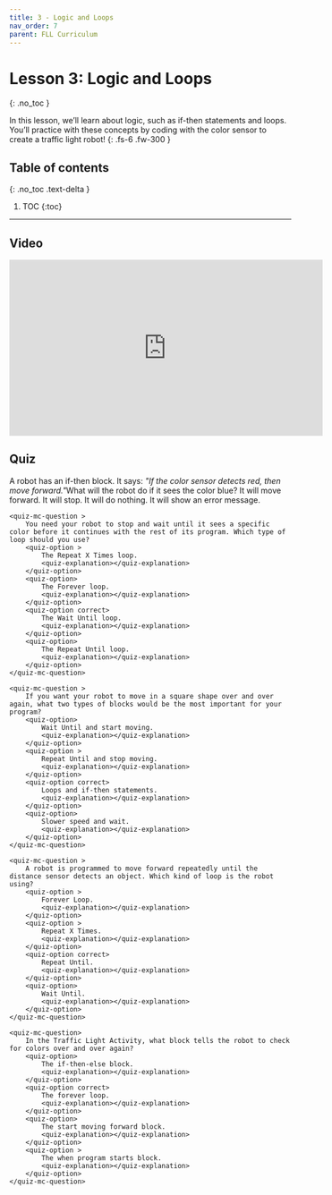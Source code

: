 ```yaml
---
title: 3 - Logic and Loops
nav_order: 7
parent: FLL Curriculum
---
```


# Lesson 3: Logic and Loops
{: .no_toc }

In this lesson, we’ll learn about logic, such as if-then statements and loops. You’ll practice with these concepts by coding with the color sensor to create a traffic light robot!
{: .fs-6 .fw-300 }

## Table of contents
{: .no_toc .text-delta }

1. TOC
{:toc}

---

## Video
<iframe width="560" height="315" src="https://www.youtube.com/embed/ErDj8myI_Tg?si=s1CXRpumwxveoNae" title="YouTube video player" frameborder="0" allow="accelerometer; autoplay; clipboard-write; encrypted-media; gyroscope; picture-in-picture; web-share" referrerpolicy="strict-origin-when-cross-origin" allowfullscreen></iframe>


## Quiz
<content-quiz>
    <quiz-mc-question >
        A robot has an if-then block. It says: <i>"If the color sensor detects red, then move forward."</i>What will the robot do if it sees the color blue?
        <quiz-option>
            It will move forward.
            <quiz-explanation></quiz-explanation>
        </quiz-option>
        <quiz-option>
            It will stop.
            <quiz-explanation></quiz-explanation>
        </quiz-option>
        <quiz-option correct>
            It will do nothing.
            <quiz-explanation></quiz-explanation>
        </quiz-option>
        <quiz-option>
            It will show an error message.
            <quiz-explanation></quiz-explanation>
        </quiz-option>
    </quiz-mc-question>

    <quiz-mc-question >
        You need your robot to stop and wait until it sees a specific color before it continues with the rest of its program. Which type of loop should you use?
        <quiz-option >
            The Repeat X Times loop.
            <quiz-explanation></quiz-explanation>
        </quiz-option>
        <quiz-option>
            The Forever loop.
            <quiz-explanation></quiz-explanation>
        </quiz-option>
        <quiz-option correct>
            The Wait Until loop.
            <quiz-explanation></quiz-explanation>
        </quiz-option>
        <quiz-option>
            The Repeat Until loop.
            <quiz-explanation></quiz-explanation>
        </quiz-option>
    </quiz-mc-question>

    <quiz-mc-question >
        If you want your robot to move in a square shape over and over again, what two types of blocks would be the most important for your program?
        <quiz-option>
            Wait Until and start moving.
            <quiz-explanation></quiz-explanation>
        </quiz-option>
        <quiz-option >
            Repeat Until and stop moving.
            <quiz-explanation></quiz-explanation>
        </quiz-option>
        <quiz-option correct>
            Loops and if-then statements.
            <quiz-explanation></quiz-explanation>
        </quiz-option>
        <quiz-option>
            Slower speed and wait.
            <quiz-explanation></quiz-explanation>
        </quiz-option>
    </quiz-mc-question>

    <quiz-mc-question >
        A robot is programmed to move forward repeatedly until the distance sensor detects an object. Which kind of loop is the robot using?
        <quiz-option >
            Forever Loop.
            <quiz-explanation></quiz-explanation>
        </quiz-option>
        <quiz-option > 
            Repeat X Times.
            <quiz-explanation></quiz-explanation>
        </quiz-option>
        <quiz-option correct>
            Repeat Until.
            <quiz-explanation></quiz-explanation>
        </quiz-option>
        <quiz-option>
            Wait Until.
            <quiz-explanation></quiz-explanation>
        </quiz-option>
    </quiz-mc-question>

    <quiz-mc-question>
        In the Traffic Light Activity, what block tells the robot to check for colors over and over again?
        <quiz-option>
            The if-then-else block.
            <quiz-explanation></quiz-explanation>
        </quiz-option>
        <quiz-option correct>
            The forever loop.
            <quiz-explanation></quiz-explanation>
        </quiz-option>
        <quiz-option>
            The start moving forward block.
            <quiz-explanation></quiz-explanation>
        </quiz-option>
        <quiz-option >
            The when program starts block.
            <quiz-explanation></quiz-explanation>
        </quiz-option>
    </quiz-mc-question>
</content-quiz>